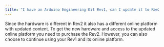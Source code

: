 ```yaml
---
title: "I have an Arduino Engineering Kit Rev1, can I update it to Rev2?"
---
```


Since the hardware is different in Rev2 it also has a different online platform with updated content. To get the new hardware and access to the updated online platform you need to purchase the Rev2. However, you can also choose to continue using your Rev1 and its online platform.
